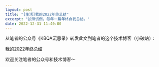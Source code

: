 ```yaml
---
layout: post
title: "[生活]我的2022年终总结"
excerpt: "按照惯例，每年一篇年终自我总结。"
date: 2022-12-31 11:40:00
---
```


从笔者的公众号《KBQA沉思录》转发此文到笔者的这个技术博客（小破站）：

[我的2022年终总结](https://mp.weixin.qq.com/s?__biz=MzU2MTY2ODEzNA==&amp;mid=2247484533&amp;idx=1&amp;sn=25c6db4bcfd0235925b12e5176ddd40f&amp;chksm=fc740d3ccb03842ad7644062860eeb7858656cfcfb955403f759a39ca7c5053e45069acac6e9&token=987892279&lang=zh_CN#rd)


欢迎关注笔者的公众号和技术博客～

